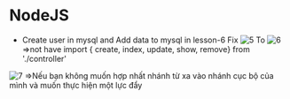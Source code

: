 # NodeJS
- Create user in mysql and Add data to mysql in lesson-6
Fix
![5](https://user-images.githubusercontent.com/44493646/57412596-5ce97d00-721b-11e9-8619-f00a371ddcf7.png)
To
![6](https://user-images.githubusercontent.com/44493646/57412654-90c4a280-721b-11e9-8439-99bb8f1ae0d8.png)
=>not have import { create, index, update, show, remove} from './controller'

![7](https://user-images.githubusercontent.com/44493646/57412746-00d32880-721c-11e9-9e7e-4224a85e1cef.png)
=>Nếu bạn không muốn hợp nhất nhánh từ xa vào nhánh cục bộ của mình và muốn thực hiện một lực đẩy

